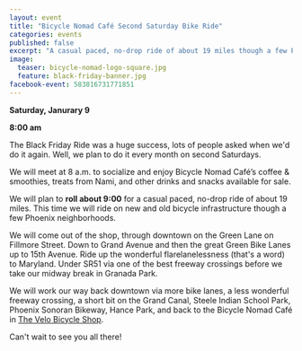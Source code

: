 ```yaml
---
layout: event
title: "Bicycle Nomad Café Second Saturday Bike Ride"
categories: events
published: false
excerpt: "A casual paced, no-drop ride of about 19 miles though a few Phoenix neighborhoods. "
image:
  teaser: bicycle-nomad-logo-square.jpg
  feature: black-friday-banner.jpg
facebook-event: 583816731771851
---
```


**Saturday, Janurary 9**

**8:00 am**

The Black Friday Ride was a huge success, lots of people asked when we'd do it again. Well, we plan to do it every month on second Saturdays.

We will meet at 8 a.m. to socialize and enjoy Bicycle Nomad Café’s coffee & smoothies, treats from Nami, and other drinks and snacks available for sale. 

We will plan to **roll about 9:00** for a casual paced, no-drop ride of about 19 miles. This time we will ride on new and old bicycle infrastructure though a few Phoenix neighborhoods. 

We will come out of the shop, through downtown on the Green Lane on Fillmore Street. Down to Grand Avenue and then the great Green Bike Lanes up to 15th Avenue. Ride up the wonderful flarelanelessness (that's a word) to Maryland. Under SR51 via one of the best freeway crossings before we take our midway break in Granada Park. 

We will work our way back downtown via more bike lanes, a less wonderful freeway crossing, a short bit on the Grand Canal, Steele Indian School Park, Phoenix Sonoran Bikeway, Hance Park, and back to the Bicycle Nomad Café in [The Velo Bicycle Shop](http://www.thevelo.com/).

Can't wait to see you all there!
